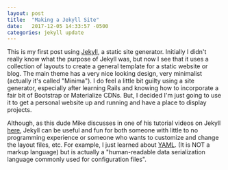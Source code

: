 ```yaml
---
layout: post
title:  "Making a Jekyll Site"
date:   2017-12-05 14:33:57 -0500
categories: jekyll update
---
```


This is my first post using <a href="https://jekyllrb.com/">Jekyll</a>, a static site generator. Initially I didn't really know what the purpose of Jekyll was, but now I see that it uses a collection of layouts to create a general template for a static website or blog. The main theme has a very nice looking design, very minimalist (actually it's called "Minima"). I do feel a little bit guilty using a site generator, especially after learning Rails and knowing how to incorporate a fair bit of Bootstrap or Materialize CDNs. But, I decided I'm just going to use it to get a personal website up and running and have a place to display projects.

Although, as this dude Mike discusses in one of his tutorial videos on Jekyll <a href="https://www.youtube.com/watch?v=ZtEbGztktvc">here</a>, Jekyll can be useful and fun for both someone with little to no programming experience or someone who wants to customize and change the layout files, etc. For example, I just learned about <a href="http://www.yaml.org/">YAML</a>. (It is NOT a markup language) but is actually a "human-readable data serialization language commonly used for configuration files".